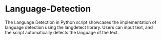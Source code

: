 # Language-Detection
The Language Detection in Python script showcases the implementation of language detection using the langdetect library. Users can input text, and the script automatically detects the language of the text.
